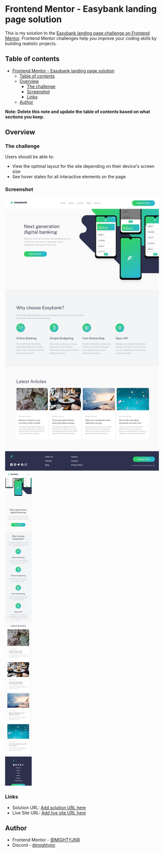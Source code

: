 # Frontend Mentor - Easybank landing page solution

This is my solution to the [Easybank landing page challenge on Frontend Mentor](https://www.frontendmentor.io/challenges/easybank-landing-page-WaUhkoDN). Frontend Mentor challenges help you improve your coding skills by building realistic projects. 

## Table of contents

- [Frontend Mentor - Easybank landing page solution](#frontend-mentor---easybank-landing-page-solution)
  - [Table of contents](#table-of-contents)
  - [Overview](#overview)
    - [The challenge](#the-challenge)
    - [Screenshot](#screenshot)
    - [Links](#links)
  - [Author](#author)

**Note: Delete this note and update the table of contents based on what sections you keep.**

## Overview

### The challenge

Users should be able to:

- View the optimal layout for the site depending on their device's screen size
- See hover states for all interactive elements on the page

### Screenshot

![My Design preview for the Easybank landing page coding challenge](./design/Screenshot.jpeg)
![Design preview on mobile for the Easybank landing page coding challenge](./design/Screenshot_mobile.jpeg)

### Links

- Solution URL: [Add solution URL here](https://your-solution-url.com)
- Live Site URL: [Add live site URL here](https://your-live-site-url.com)

## Author

- Frontend Mentor - [@MIGHTYJNR](https://www.frontendmentor.io//profile/MIGHTYJNR)
- Discord - [@mightyjnr](http://discordapp.com/users/1269485742279888999)
